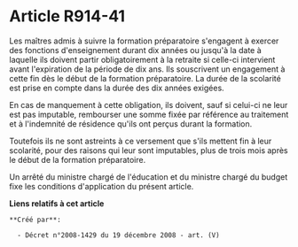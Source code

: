 # Article R914-41

Les maîtres admis à suivre la formation préparatoire s'engagent à exercer des  fonctions d'enseignement durant dix années ou
jusqu'à la date à laquelle ils  doivent partir obligatoirement à la retraite si celle-ci intervient avant  l'expiration de la
période de dix ans. Ils souscrivent un engagement à cette fin  dès le début de la formation préparatoire. La durée de la
scolarité est prise en  compte dans la durée des dix années exigées.

En cas de  manquement à cette obligation, ils doivent, sauf si celui-ci ne leur est pas  imputable, rembourser une somme
fixée par référence au traitement et à  l'indemnité de résidence qu'ils ont perçus durant la formation.

Toutefois ils ne sont astreints à ce versement que s'ils mettent fin  à leur scolarité, pour des raisons qui leur sont
imputables, plus de trois mois  après le début de la formation préparatoire.

Un arrêté du  ministre chargé de l'éducation et du ministre chargé du budget fixe les  conditions d'application du présent
article.

**Liens relatifs à cet article**

	**Créé par**:

	  - Décret n°2008-1429 du 19 décembre 2008 - art. (V)
